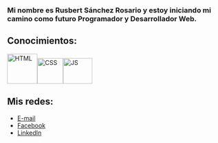 ### Mi nombre es **Rusbert Sánchez Rosario** y estoy iniciando mi camino como futuro Programador y Desarrollador Web.

## Conocimientos:

<img width="70px" src="https://www.stucom.com/es/las-nuevas-caracteristicas-del-html5-siempre-a-vista/media/html5-wordpress.png" alt="HTML" title="HTML (HyperText Markud Language)"><img width="60px" src="https://image.flaticon.com/icons/png/512/919/919826.png" alt="CSS" title="CSS (Cascading Style Sheets)"><img width="68px" height="60px" src="https://es.ourcodeworld.com/recursos-publicos/galeria/categorielogo-5c96c4b544d8c.png" alt="JS" title="JS (JavaScript)">


## Mis redes:

+ [E-mail](rusbertsanchez8@gmail.com)
+ [Facebook](https://www.facebook.com/profile.php?id=100010898806255)
+ [LinkedIn](https://www.linkedin.com/in/rusbert-s%C3%A1nchez-77b6a71a6/)


<!--
**Rusbert8/Rusbert8** is a ✨ _special_ ✨ repository because its `README.md` (this file) appears on your GitHub profile.

Here are some ideas to get you started:

- 🔭 I’m currently working on ...
- 🌱 I’m currently learning ...
- 👯 I’m looking to collaborate on ...
- 🤔 I’m looking for help with ...
- 💬 Ask me about ...
- 📫 How to reach me: ...
- 😄 Pronouns: ...
- ⚡ Fun fact: ...
-->

